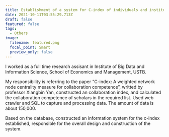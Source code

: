 ```yaml
---
title: Establishment of a system for C-index of individuals and institutions
date: 2021-10-11T03:55:29.713Z
draft: false
featured: false
tags:
  - Others
image:
  filename: featured.png
  focal_point: Smart
  preview_only: false
---
```

I worked as a full time research assisant in Institute of Big Data and Information Science, School of Economics and Management, USTB. 

My responsibility is referring to the paper “C-index: A weighted network node centrality measure for collaboration competence”, writted by professor Xiangbin Yan, constructed an collaboration index, and calculated the collaboration competence of scholars in the required list. Used web crawler and SQL to capture and processing data. The amount of data is about 150,000.

Based on the database, constructed an information system for the c-index established, responsible for the overall design and construction of the system.